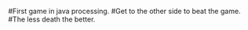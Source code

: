 #First game in java processing.
#Get to the other side to beat the game.
#The less death the better.
